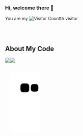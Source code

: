 ### Hi, welcome there 👋



You are my ![Visitor Count](https://profile-counter.glitch.me/weifish0/count.svg)th visitor

<br/>
<br/>


## About My Code

<div>
    <img height="165" align="left" src="https://github-readme-stats.vercel.app/api?username=weifish0&theme=tokyonight&show_icons=true" />
    <img src="https://github-readme-stats.vercel.app/api/top-langs/?username=weifish0&hide=VHDL,html,css&theme=tokyonight&langs_count=6&layout=compact" />
</div> 

<br/>  

<!-- <img src="https://github-profile-trophy.vercel.app/?username=weifish0&column=8"/> -->

![](https://raw.githubusercontent.com/weifish0/weifish0/output/github-contribution-grid-snake.svg)



